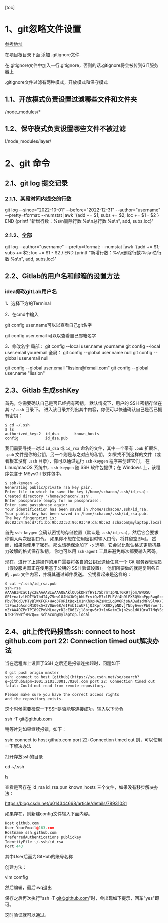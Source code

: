 [toc]

# 1、git忽略文件设置

[参考地址](https://www.cnblogs.com/mafeng/p/10141292.html)

在项目根目录下面 添加 .gitignore文件

在.gitignore文件中加入一行.gitignore，否则的话.gitignore将会被传到GIT服务器上

.gitignore文件过滤有两种模式，开放模式和保守模式

## 1.1、开放模式负责设置过滤哪些文件和文件夹

/node_modules/*

## 1.2、保守模式负责设置哪些文件不被过滤

!/node_modules/layer/

# 2、git 命令

## 2.1、git log 提交记录

### 2.1.1、某段时间内提交的行数

git log --since="2022-10-01" --before="2022-12-31" --author="username" --pretty=tformat: --numstat |awk '{add += $1; subs += $2; loc += $1 - $2 } END {printf "新增行数：%s\n删除行数:%s\n总行数:%s\n", add, subs,loc}'

### 2.1.2、全部

git log  --author="username" --pretty=tformat: --numstat |awk '{add += $1; subs += $2; loc += $1 - $2 } END {printf "新增行数：%s\n删除行数:%s\n总行数:%s\n", add, subs,loc}'

## 2.2、Gitlab的用户名和邮箱的设置方法

### idea修改gitLab用户名

1、选择下方的Terminal

2、在cmd中输入

git config user.name可以以查看自己git名字

git config user.email 可以以查看自己邮箱名字

3、修改名字
局部：
git config --local user.name yourname
git config --local user.email youremail
全局：
git config --global user.name null
git config --global user.email null

  git config --global user.email "lission@fxmail.com"
  git config --global user.name "lission"

## 2.3、Gitlab 生成sshKey

首先，你需要确认自己是否已经拥有密钥。 默认情况下，用户的 SSH 密钥存储在其 `~/.ssh` 目录下。 进入该目录并列出其中内容，你便可以快速确认自己是否已拥有密钥：

```console
$ cd ~/.ssh
$ ls
authorized_keys2  id_dsa       known_hosts
config            id_dsa.pub
```

我们需要寻找一对以 `id_dsa` 或 `id_rsa` 命名的文件，其中一个带有 `.pub` 扩展名。 `.pub` 文件是你的公钥，另一个则是与之对应的私钥。 如果找不到这样的文件（或者根本没有 `.ssh` 目录），你可以通过运行 `ssh-keygen` 程序来创建它们。 在 Linux/macOS 系统中，`ssh-keygen` 随 SSH 软件包提供；在 Windows 上，该程序包含于 MSysGit 软件包中。

```console
$ ssh-keygen -o
Generating public/private rsa key pair.
Enter file in which to save the key (/home/schacon/.ssh/id_rsa):
Created directory '/home/schacon/.ssh'.
Enter passphrase (empty for no passphrase):
Enter same passphrase again:
Your identification has been saved in /home/schacon/.ssh/id_rsa.
Your public key has been saved in /home/schacon/.ssh/id_rsa.pub.
The key fingerprint is:
d0:82:24:8e:d7:f1:bb:9b:33:53:96:93:49:da:9b:e3 schacon@mylaptop.local
```

首先 `ssh-keygen` 会确认密钥的存储位置（默认是 `.ssh/id_rsa`），然后它会要求你输入两次密钥口令。 如果你不想在使用密钥时输入口令，将其留空即可。 然而，如果你使用了密码，那么请确保添加了 `-o` 选项，它会以比默认格式更能抗暴力破解的格式保存私钥。 你也可以用 `ssh-agent` 工具来避免每次都要输入密码。

现在，进行了上述操作的用户需要将各自的公钥发送给任意一个 Git 服务器管理员 （假设服务器正在使用基于公钥的 SSH 验证设置）。 他们所要做的就是复制各自的 `.pub` 文件内容，并将其通过邮件发送。 公钥看起来是这样的：

```console
$ cat ~/.ssh/id_rsa.pub
ssh-rsa AAAAB3NzaC1yc2EAAAABIwAAAQEAklOUpkDHrfHY17SbrmTIpNLTGK9Tjom/BWDSU
GPl+nafzlHDTYW7hdI4yZ5ew18JH4JW9jbhUFrviQzM7xlELEVf4h9lFX5QVkbPppSwg0cda3
Pbv7kOdJ/MTyBlWXFCR+HAo3FXRitBqxiX1nKhXpHAZsMciLq8V6RjsNAQwdsdMFvSlVK/7XA
t3FaoJoAsncM1Q9x5+3V0Ww68/eIFmb1zuUFljQJKprrX88XypNDvjYNby6vw/Pb0rwert/En
mZ+AW4OZPnTPI89ZPmVMLuayrD2cE86Z/il8b+gw3r3+1nKatmIkjn2so1d01QraTlMqVSsbx
NrRFi9wrf+M7Q== schacon@mylaptop.local
```

## 2.4、git上传代码报错ssh: connect to host github.com port 22: Connection timed out解决办法

当在远程库上设置了SSH 之后还是报错连接超时，问题如下

```shell
$ git push origin master
ssh: connect to host [github](https://so.csdn.net/so/search?q=github&spm=1001.2101.3001.7020).com port 22: Connection timed out
fatal: Could not read from remote repository.

Please make sure you have the correct access rights
and the repository exists.
```

这个时候需要检查一下SSH是否能够连接成功，输入以下命令

ssh -T git@github.com

稍等片刻如果继续报错，如下：

ssh: connect to host github.com port 22: Connection timed out
则，可以使用一下解决办法

打开存放ssh的目录

cd ~/.ssh

ls

查看是否存在 id_rsa  id_rsa.pun known_hosts 三个文件，如果没有移步解决办法：

https://blog.csdn.net/u014344668/article/details/78931031

如果存在，则新建config文件输入下面内容。

```cpp
Host github.com
User YourEmail@163.com
Hostname ssh.github.com
PreferredAuthentications publickey
IdentityFile ~/.ssh/id_rsa
Port 443
```

其中User后面为GitHub的账号名称

创建方法：

vim comfig

然后编辑，最后:wq退出

保存之后再次执行"ssh -T git@github.com"时，会出现如下提示，回车"yes"即可。

这时验证就可以通过。
